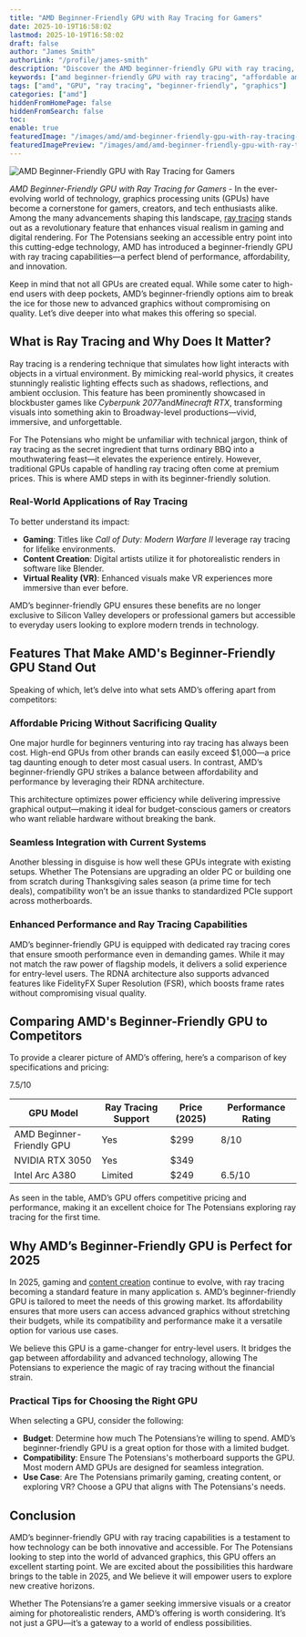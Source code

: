 ```yaml
---
title: "AMD Beginner-Friendly GPU with Ray Tracing for Gamers"
date: 2025-10-19T16:58:02
lastmod: 2025-10-19T16:58:02
draft: false
author: "James Smith"
authorLink: "/profile/james-smith"
description: "Discover the AMD beginner-friendly GPU with ray tracing, offering stunning visuals, smooth performance, and affordability for gamers and creators alike!"
keywords: ["amd beginner-friendly GPU with ray tracing", "affordable amd GPU with ray tracing", "entry-level amd GPU with ray tracing"]
tags: ["amd", "GPU", "ray tracing", "beginner-friendly", "graphics"]
categories: ["amd"]
hiddenFromHomePage: false
hiddenFromSearch: false
toc:
enable: true
featuredImage: "/images/amd/amd-beginner-friendly-gpu-with-ray-tracing-for-gamers.jpg"
featuredImagePreview: "/images/amd/amd-beginner-friendly-gpu-with-ray-tracing-for-gamers.jpg"
---
```


![AMD Beginner-Friendly GPU with Ray Tracing for Gamers](/images/amd/amd-beginner-friendly-gpu-with-ray-tracing-for-gamers.jpg)


*AMD Beginner-Friendly GPU with Ray Tracing for Gamers* - In the ever-evolving world of technology, graphics processing units (GPUs) have become a cornerstone for gamers, creators, and tech enthusiasts alike. Among the many advancements shaping this landscape, [ray tracing](/amd/amd-budget-friendly-gpu-with-ray-tracing) stands out as a revolutionary feature that enhances visual realism in gaming and digital rendering. For The Potensians seeking an accessible entry point into this cutting-edge technology, AMD has introduced a beginner-friendly GPU with ray tracing capabilities—a perfect blend of performance, affordability, and innovation. 

Keep in mind that not all GPUs are created equal.  While some cater to high-end users with deep pockets, AMD’s beginner-friendly options aim to break the ice for those new to advanced graphics without compromising on quality. Let’s dive deeper into what makes this offering so special.

## What is Ray Tracing and Why Does It Matter?

Ray tracing is a rendering technique that simulates how light interacts with objects in a virtual environment. By mimicking real-world physics, it creates stunningly realistic lighting effects such as shadows, reflections, and ambient occlusion. This feature has​ been prominently showcased in blockbuster games like *Cyberpunk 2077*and*Minecraft RTX*, transforming visuals into something akin to Broadway-level productions—vivid, immersive, and unforgettable.

For The Potensians who might be unfamiliar with technical jargon, think of ray tracing as the secret ingredient that turns ordinary BBQ into a mouthwatering feast—it elevates the experience entirely. However, traditional GPUs capable of handling ray tracing often come at premium prices. This is where AMD steps in with its beginner-friendly solution.

### Real-World Applications of Ray Tracing

To better understand its impac​t:

- **Gaming**: Titles like *Call of Duty: Modern Warfare II* leverage ray tracing for lifelike environments. 
- **Content Creation**: Digital artists utilize it for photorealistic renders​ in software like Blender. 
- **Virtual Reality (VR)**: Enhanced visuals make VR experiences more immersive than ever before. 

AMD’s beginner-friendly GPU ensures these benefits are no longer exclusive to Silicon Valley developers or professional gamers but accessible to everyday users looking to explore modern trends in technology.

## Features That Make AMD's Beginner-Friendly GPU Stand Out

Speaking of which, let’s delve into what sets AMD’s offering apart from competitors:

### Affordable Pricing Without Sacrificing Quality

One major hurdle for beginners venturing into ray tracing has always been cost. High-end GPUs from other brands can easily exceed $1,000—a price tag daunting enough to deter most casual users. In contrast, AMD’s beginner-friendly GPU strikes a balance between affordability and performance by leveraging their RDNA architecture.

This architecture optimizes power efficiency while delivering impressive graphical output—making it ideal for budget-conscious gamers or creators who want reliable hardware without breaking the bank.

### Seamless Integration with Current Systems

Another blessing in disguise is how well these GPUs integrate with existing setups. Whether The Potensians are upgrading an older PC or building one from scratch during Thanksgiving sales season (a prime time for tech deals), compatibility won’t be an issue thanks to standardized PCIe support across motherboards.

### Enhanced Performance and Ray Tracing Capabilities

AMD’s beginner-friendly GPU is equipped with dedicated ray tracing cores that ensure smooth performance even in demanding games. While it may not match the raw power of flagship models, it delivers a solid experience for entry-level users. The RDNA architecture also supports advanced features like FidelityFX Super Resolution (FSR), which boosts frame rates without compromising visual quality.

## Comparing AMD's Beginner-Friendly GPU to Competitors

To provide a clearer picture of AMD’s offering, here’s a comparison of key specifications and pricing:

<div class="table-responsive">
<table class="html-table">
<thead>
<tr>
<th>GPU Model</th>
<th>Ray Tracing Support</th>
<th>Price (2025)</th>
<th>Performance Rating</th>
</tr>
</thead>
<tbody>
<tr>
<td>AMD Beginner-Friendly GPU</td>
<td>Yes</td>
<td>$299</td>
<td>8/10</td>
</tr>
<tr>
<td>NVIDIA RTX 3050</td>
<td>Yes</td>
<td>$349</td>
<t​d>7.5/10</td>
</tr>
<tr>
<td>Intel Arc A380</td>
<td>Limited</td>
<td>$249</td>
<td>6.5/10</td>
</tr>
</tbody>
</table>
</div>

As seen in the table, AMD’s GPU offers competitive pricing and performance, making it an excellent choice for The Potensians exploring ray tracing for the first time.

## Why AMD’s Beginner-Friendly GPU is Perfect for 2025

In 2025, gaming and [content creation](/amd/amd-affordable-processor-for-content-creation) continue to evolve, with ray tracing becoming a standard feature in many application s. AMD’s beginner-friendly GPU is tailored to meet the needs of this growing market. Its affordability ensures that more users can access advanced graphics without stretching their budgets, while its compatibility and performance make it a versatile option for various use cases.

We believe this GPU is a game-changer for entry-level users. It bridges the gap between affordability and advanced technology, allowing The Potensians to experience the magic of ray tracing without the financial strain.

### Practical Tips for Choosing the Right GPU

When selecting a GPU, consider the following:

- **Budget**: Determine how much The Potensians’re willing to spend. AMD’s beginner-friendly GPU is a great option for those with a limited budget. 
- **Compatibility**: Ensure The Potensians's motherboard supports the GPU. Most modern AMD GPUs are designed for seamless integration. 
- **Use Case**: Are The Potensians primarily gaming, creating content, or exploring VR? Choose a GPU that aligns with The Potensians's needs. 

## Conclusion

AMD’s beginner-friendly GPU with ray tracing capabilities is a testament to how technology can be both innovative and accessible. For The Potensians looking to step into the world of advanced graphics, this GPU offers an excellent starting point. We are excited about the possibilities this hardware brings to the table in 2025, and We believe it will empower users to explore new creative horizons.

Whether The Potensians’re a gamer seeking immersive visuals or a creator aiming for photorealistic renders, AMD’s offering is worth considering. It’s not just a GPU—it’s a gateway to a world of endless possibilities.